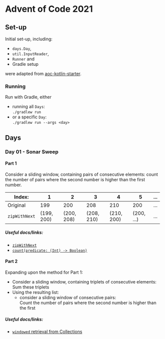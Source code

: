 # Advent of Code 2021

## Set-up

Initial set-up, including:

* `days.Day`,
* `util.InputReader`,
* `Runner` and
* Gradle setup

were adapted from [aoc-kotlin-starter](https://github.com/hughjdavey/aoc-kotlin-starter).

### Running

Run with Gradle, either

* running all `Days`:   
  `./gradlew run`
* or a specific `Day`:  
  `./gradlew run --args <day>`

## Days

### Day 01 - Sonar Sweep

#### Part 1

Consider a sliding window, containing pairs of consecutive elements: count the number of pairs where the second number is higher than the first number.

| Index:       | 1          | 2          | 3          | 4          | 5          | ... |
|--------------|------------|------------|------------|------------|------------|-----|
| Original     | 199        | 200        | 208        | 210        | 200        | ... | 
| `zipWithNext` | (199, 200) | (200, 208) | (208, 210) | (210, 200) | (200, ...) | ... |

##### Useful docs/links:

* [`zipWithNext`](https://kotlinlang.org/api/latest/jvm/stdlib/kotlin.collections/zip-with-next.html)
* [`count(predicate: (Int) -> Boolean)`](https://kotlinlang.org/api/latest/jvm/stdlib/kotlin.collections/count.html)

#### Part 2

Expanding upon the method for Part 1:

* Consider a sliding window, containing triplets of consecutive elements:  
  Sum these triplets
* Using the resulting list:
  * consider a sliding window of consecutive pairs:  
    Count the number of pairs where the second number is higher than the first

##### Useful docs/links:
* [`windowed` retrieval from Collections](https://kotlinlang.org/docs/collection-parts.html#windowed)